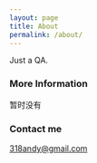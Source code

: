 ```yaml
---
layout: page
title: About
permalink: /about/
---
```


Just a QA.

### More Information

暂时没有 

### Contact me

[318andy@gmail.com](mailto:318andy@gmail.com)
